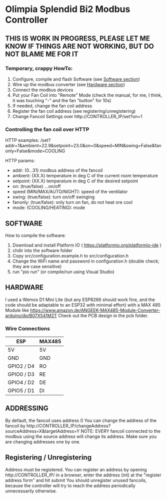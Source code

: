 # Olimpia Splendid Bi2 Modbus Controller

## THIS IS WORK IN PROGRESS, PLEASE LET ME KNOW IF THINGS ARE NOT WORKING, BUT DO NOT BLAME ME FOR IT

### Temporary, crappy HowTo:

1. Configure, compile and flash Software (see [Software section](#SOFTWARE))
2. Wire up the modbus converter (see [Hardware section](#HARDWARE))
3. Connect the modbus devices
4. Put your Fan Coil into "Remote" Mode (check the manual, for me, I think, it was touching "-" and the fan "button" for 10s)
5. If needed, change the fan coil address
6. Register the fan coil address (see registering/unregistering)
7. Change Fancoil Settings over http://CONTROLLER_IP/set?on=1

### Controlling the fan coil over HTTP

HTTP examples:
/set?addr=1&ambient=22.9&setpoint=23.0&on=0&speed=MIN&swing=False&fanonly=False&mode=COOLING


HTTP params:
- addr: (0...31) modbus address of the fancoil
- ambient: (XX.X) temperature in deg C of the current room temperature
- setpoint: (XX.X) temperature in deg C of the desired setpoint
- on: (true/false) ...on/off
- speed (MIN/MAX/AUTO/NIGHT): speed of the ventilator
- swing: (true/false): turn on/off swinging
- fanonly: (true/false): only turn on fan, do not heat ore cool
- mode: (COOLING/HEATING): mode


## SOFTWARE

How to compile the software:

1. Download and install Platform IO ( https://platformio.org/platformio-ide )
2. chdir into the software folder
3. Copy src/configuration.example.h to src/configuration.h
4. Change the WiFi name and password in configuration.h (double check; they are case sensitive)
5. run "pio run" (or compile/run using Visual Studio)


## HARDWARE

I used a Wemos D1 Mini Lite (but any ESP8266 should work fine, and the code should be adaptable to an ESP32 with minimal effort) with a MAX 485 Module like https://www.amazon.de/ANGEEK-MAX485-Module-Converter-arduino/dp/B07X541M2T
Check out the PCB design in the pcb folder.


### Wire Connections

| ESP        | MAX485 |
|------------|--------|
| 5V         | 5V     |
| GND        | GND    |
| GPIO2 / D4 | RO     |
| GPIO0 / D3 | RE     |
| GPIO4 / D2 | DE     |
| GPIO5 / D1 | DI     |



## ADDRESSING

By default, the fancoil uses address 0
You can change the address of the fancoil by http://CONTROLLER_IP/changeAddress?sourceAddress=X&targetAddress=Y
NOTE: EVERY fancoil connected to the modbus using the source address will change its address. Make sure you are changing addresses one by one.

## Registering / Unregistering

Address must be registered. You can register an address by opening http://CONTROLLER_IP/ in a browser, enter the address (int) at the "register address form" and hit submit
You should unregister unused fancoils, because the controller will try to reach the address periodically unnecessarily otherwise.
